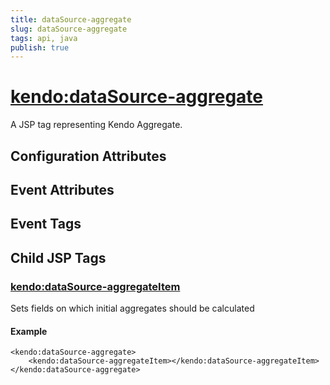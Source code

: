 ```yaml
---
title: dataSource-aggregate
slug: dataSource-aggregate
tags: api, java
publish: true
---
```


# <kendo:dataSource-aggregate>
A JSP tag representing Kendo Aggregate.

## Configuration Attributes


## Event Attributes


## Event Tags
 

## Child JSP Tags

### [<kendo:dataSource-aggregateItem>](/api/wrappers/jsp/datasource/aggregateitem)

Sets fields on which initial aggregates should be calculated

#### Example

    <kendo:dataSource-aggregate>
        <kendo:dataSource-aggregateItem></kendo:dataSource-aggregateItem>
    </kendo:dataSource-aggregate>
 
